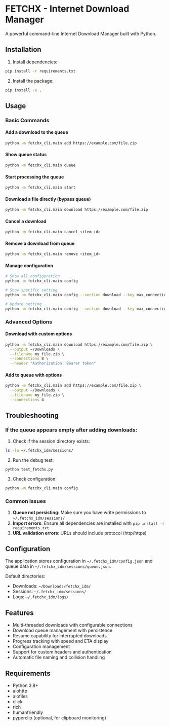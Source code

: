 # FETCHX - Internet Download Manager

A powerful command-line Internet Download Manager built with Python.

## Installation

1. Install dependencies:
```bash
pip install -r requirements.txt
```

2. Install the package:
```bash
pip install -e .
```

## Usage

### Basic Commands

#### Add a download to the queue
```bash
python -m fetchx_cli.main add https://example.com/file.zip
```

#### Show queue status
```bash
python -m fetchx_cli.main queue
```

#### Start processing the queue
```bash
python -m fetchx_cli.main start
```

#### Download a file directly (bypass queue)
```bash
python -m fetchx_cli.main download https://example.com/file.zip
```

#### Cancel a download
```bash
python -m fetchx_cli.main cancel <item_id>
```

#### Remove a download from queue
```bash
python -m fetchx_cli.main remove <item_id>
```

#### Manage configuration
```bash
# Show all configuration
python -m fetchx_cli.main config

# Show specific setting
python -m fetchx_cli.main config --section download --key max_connections

# Update setting
python -m fetchx_cli.main config --section download --key max_connections --value 8
```

### Advanced Options

#### Download with custom options
```bash
python -m fetchx_cli.main download https://example.com/file.zip \
  --output ~/Downloads \
  --filename my_file.zip \
  --connections 8 \
  --header "Authorization: Bearer token"
```

#### Add to queue with options
```bash
python -m fetchx_cli.main add https://example.com/file.zip \
  --output ~/Downloads \
  --filename my_file.zip \
  --connections 4
```

## Troubleshooting

### If the queue appears empty after adding downloads:

1. Check if the session directory exists:
```bash
ls -la ~/.fetchx_idm/sessions/
```

2. Run the debug test:
```bash
python test_fetchx.py
```

3. Check configuration:
```bash
python -m fetchx_cli.main config
```

### Common Issues

1. **Queue not persisting**: Make sure you have write permissions to `~/.fetchx_idm/sessions/`
2. **Import errors**: Ensure all dependencies are installed with `pip install -r requirements.txt`
3. **URL validation errors**: URLs should include protocol (http/https)

## Configuration

The application stores configuration in `~/.fetchx_idm/config.json` and queue data in `~/.fetchx_idm/sessions/queue.json`.

Default directories:
- Downloads: `~/Downloads/fetchx_idm/`
- Sessions: `~/.fetchx_idm/sessions/`
- Logs: `~/.fetchx_idm/logs/`

## Features

- Multi-threaded downloads with configurable connections
- Download queue management with persistence
- Resume capability for interrupted downloads
- Progress tracking with speed and ETA display
- Configuration management
- Support for custom headers and authentication
- Automatic file naming and collision handling

## Requirements

- Python 3.8+
- aiohttp
- aiofiles
- click
- rich
- humanfriendly
- pyperclip (optional, for clipboard monitoring)